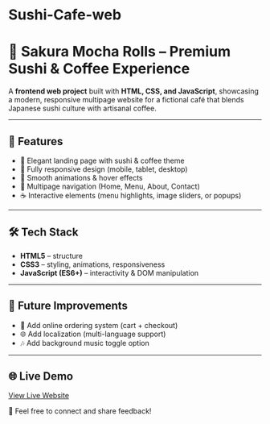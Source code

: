 # Sushi-Cafe-web
# 🌸 Sakura Mocha Rolls – Premium Sushi & Coffee Experience  

A **frontend web project** built with **HTML, CSS, and JavaScript**, showcasing a modern, responsive multipage website for a fictional café that blends Japanese sushi culture with artisanal coffee.  

---

## 🚀 Features  
- 🍣 Elegant landing page with sushi & coffee theme  
- 📱 Fully responsive design (mobile, tablet, desktop)  
- 🎨 Smooth animations & hover effects  
- 📖 Multipage navigation (Home, Menu, About, Contact)  
- ☕ Interactive elements (menu highlights, image sliders, or popups)  

---

## 🛠️ Tech Stack  
- **HTML5** – structure  
- **CSS3** – styling, animations, responsiveness  
- **JavaScript (ES6+)** – interactivity & DOM manipulation  

---
 

## 🎯 Future Improvements  
- 🛒 Add online ordering system (cart + checkout)  
- 🌐 Add localization (multi-language support)  
- 🎶 Add background music toggle option  

---

## 🌐 Live Demo
[View Live Website](https://morsalin012.github.io/sushi-cafe-web/)


💌 Feel free to connect and share feedback!  

